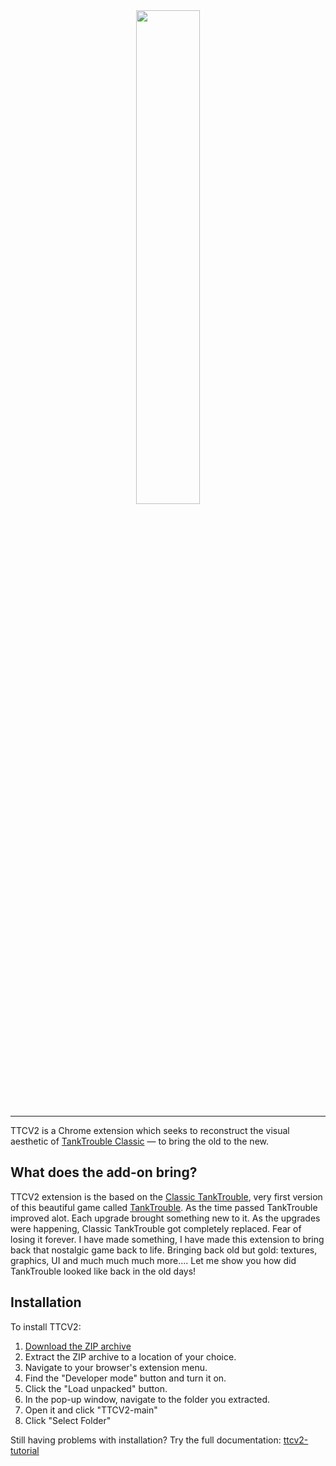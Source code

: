 <div align="center">
  <img width="45%" src="https://github.com/kamarov-therussiantank/TTCV2/raw/main/.github/banner.svg"> 
</div>

---

TTCV2 is a Chrome extension which seeks to reconstruct the visual aesthetic of [TankTrouble Classic](https://classic.tanktrouble.com) — to bring the old to the new.

## What does the add-on bring?

TTCV2 extension is the based on the [Classic TankTrouble](https://classic.tanktrouble.com/), very first version of this beautiful game called [TankTrouble](https://tanktrouble.com/). As the time passed TankTrouble improved alot. Each upgrade brought something new to it. As the upgrades were happening, Classic TankTrouble got completely replaced. Fear of losing it forever. I have made something, I have made this extension to bring back that nostalgic game back to life. Bringing back old but gold: textures, graphics, UI and much much much more.... Let me show you how did TankTrouble looked like back in the old days!

## Installation

<!-- FIXME: automated github action -->

To install TTCV2:

1. [Download the ZIP archive](https://github.com/kamarov-therussiantank/TTCV2/archive/refs/heads/main.zip)
2. Extract the ZIP archive to a location of your choice.  
3. Navigate to your browser's extension menu.  
4. Find the "Developer mode" button and turn it on.  
5. Click the "Load unpacked" button.  
6. In the pop-up window, navigate to the folder you extracted.  
7. Open it and click "TTCV2-main"  
8. Click "Select Folder"

Still having problems with installation? Try the full documentation: [ttcv2-tutorial](https://bit.ly/TTCV2-tutorial)


